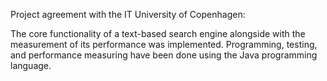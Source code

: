 Project agreement with the IT University of Copenhagen:

The  core  functionality  of  a  text-based  search  engine  alongside  with  the 
measurement  of  its  performance  was  implemented.  Programming,  testing,  and 
performance measuring have been done using the Java programming language.
